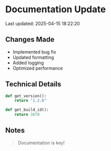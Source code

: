 # Documentation Update

Last updated: 2025-04-15 18:22:20

## Changes Made
- Implemented bug fix
- Updated formatting
- Added logging
- Optimized performance

## Technical Details
```python
def get_version():
    return "1.2.6"

def get_build_id():
    return 3678
```

## Notes
> Documentation is key!
